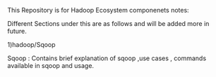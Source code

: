 This Repository is for Hadoop Ecosystem componenets notes:

Different Sections under this are as follows and will be added more in future.

1)hadoop/Sqoop

Sqoop : Contains brief explanation of sqoop ,use cases , commands available in sqoop and usage.
